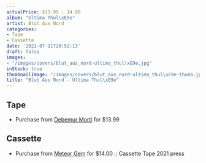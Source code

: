 ```yaml
---
actualPrice: $13.99 - 14.00
album: "Ultima Thul\xE9e"
artist: Blut Aus Nord
categories:
- Tape
- Cassette
date: '2021-07-11T20:52:13'
draft: false
images:
- "/images/covers/blut_aus_nord-ultima_thul\xE9e.jpg"
inStock: true
thumbnailImage: "/images/covers/blut_aus_nord-ultima_thul\xE9e-thumb.jpg"
title: "Blut Aus Nord - Ultima Thul\xE9e"
---
```


## Tape
* Purchase from [Debemur Morti](https://debemurmorti.aisamerch.com/item/99593) for $13.99
## Cassette
* Purchase from [Meteor Gem](https://meteor-gem.com/products/blut-aus-nord-ultima-thulee-cassette) for $14.00 :: Cassette Tape 2021 press
